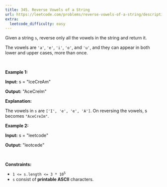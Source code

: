 ```yaml
---
title: 345. Reverse Vowels of a String
url: https://leetcode.com/problems/reverse-vowels-of-a-string/description/
extra:
  leetcode_difficulty: easy
---
```


<p>Given a string <code>s</code>, reverse only all the vowels in the string and return it.</p>

<p>The vowels are <code>'a'</code>, <code>'e'</code>, <code>'i'</code>, <code>'o'</code>, and <code>'u'</code>, and they can appear in both lower and upper cases, more than once.</p>

<p>&nbsp;</p>
<p><strong class="example">Example 1:</strong></p>

<div class="example-block">
<p><strong>Input:</strong> <span class="example-io">s = "IceCreAm"</span></p>

<p><strong>Output:</strong> <span class="example-io">"AceCreIm"</span></p>

<p><strong>Explanation:</strong></p>

<p>The vowels in <code>s</code> are <code>['I', 'e', 'e', 'A']</code>. On reversing the vowels, s becomes <code>"AceCreIm"</code>.</p>
</div>

<p><strong class="example">Example 2:</strong></p>

<div class="example-block">
<p><strong>Input:</strong> <span class="example-io">s = "leetcode"</span></p>

<p><strong>Output:</strong> <span class="example-io">"leotcede"</span></p>
</div>

<p>&nbsp;</p>
<p><strong>Constraints:</strong></p>

<ul>
	<li><code>1 &lt;= s.length &lt;= 3 * 10<sup>5</sup></code></li>
	<li><code>s</code> consist of <strong>printable ASCII</strong> characters.</li>
</ul>

